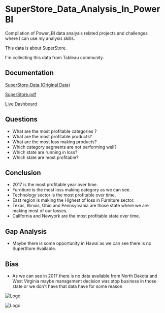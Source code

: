 
# SuperStore_Data_Analysis_In_PowerBI

Compilation of Power_BI data analysis related projects and challenges where I can use my analysis skills.

This data is about SuperStore.

I'm collecting this data from Tableau community.



## Documentation

[SuperStore-Data (Original Data)](https://github.com/SubhadeepBanik/SuperStore_Data_Analysis_In_PowerBI/blob/main/Sample%20-%20Superstore.xls)

[SuperStore.pdf](https://github.com/SubhadeepBanik/SuperStore_Data_Analysis_In_PowerBI/blob/main/SuperStore.pdf)

[Live Dashboard](https://app.powerbi.com/view?r=eyJrIjoiYjNhMGU0NzktZmMwMi00ZTk4LWEwNTYtZDQyMDQwOWM2YWJkIiwidCI6ImZiNDUyM2Q5LWU5M2UtNDk4OC05OTQxLTI1MzI5ZjAwYzQ2ZSJ9&pageName=ReportSection)


## Questions

- What are the most profitable categories ?
- What are the most profitable products?
- What are the most loss making products?
- Which category segments are not performing well? 
- Which state are running in loss?
- Which state are most profitable? 


## Conclusion

- 2017 is the most profitable year over time.
- Furniture is the most loss making category as we can see.
- Technology sector is the most profitable over time.
- East region is making the Highest of loss in Furniture sector. 
- Texas, Illinois, Ohio and Pennsylvania are those state where we are making most of our losses.
- California and Newyork are the most profitable state over time.
## Gap Analysis

- Maybe there is some opportunity in Hawai as we can see there is no SuperStore Available.
## Bias

- As we can see in 2017 there is no data available from North Dakota and West Virginia maybe management decision was stop business in those state or we don't have that data have for some reason.


![Logo](https://github.com/SubhadeepBanik/SuperStore_Data_Analysis_In_PowerBI/blob/main/Page1.png)


![Logo](https://github.com/SubhadeepBanik/SuperStore_Data_Analysis_In_PowerBI/blob/main/Page2.png)

